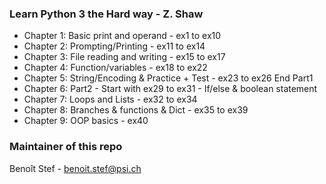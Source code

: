 ### Learn Python 3 the Hard way - Z. Shaw

-   Chapter 1: Basic print and operand - ex1 to ex10
-   Chapter 2: Prompting/Printing - ex11 to ex14
-   Chapter 3: File reading and writing - ex15 to ex17
-   Chapter 4: Function/variables - ex18 to ex22
-   Chapter 5: String/Encoding & Practice + Test - ex23 to ex26 End Part1
-   Chapter 6: Part2 - Start with ex29 to ex31 - If/else & boolean statement
-   Chapter 7: Loops and Lists - ex32 to ex34
-   Chapter 8: Branches & functions & Dict - ex35 to ex39
-   Chapter 9: OOP basics - ex40

### Maintainer of this repo
Benoît Stef - benoit.stef@psi.ch
